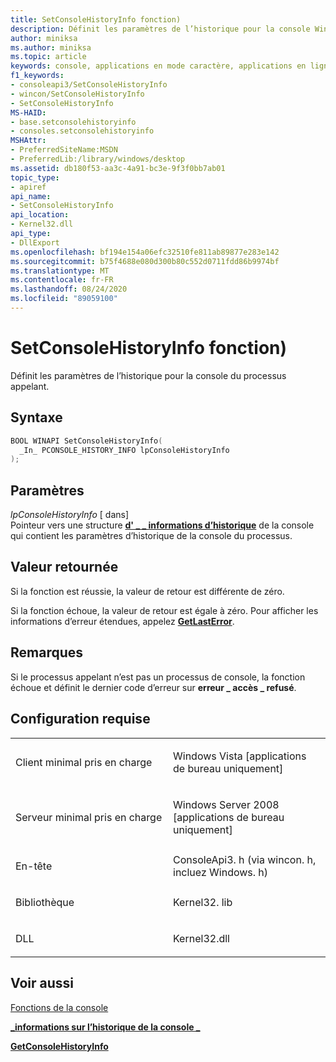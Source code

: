 ```yaml
---
title: SetConsoleHistoryInfo fonction)
description: Définit les paramètres de l’historique pour la console Windows du processus appelant.
author: miniksa
ms.author: miniksa
ms.topic: article
keywords: console, applications en mode caractère, applications en ligne de commande, applications Terminal Server, API de console
f1_keywords:
- consoleapi3/SetConsoleHistoryInfo
- wincon/SetConsoleHistoryInfo
- SetConsoleHistoryInfo
MS-HAID:
- base.setconsolehistoryinfo
- consoles.setconsolehistoryinfo
MSHAttr:
- PreferredSiteName:MSDN
- PreferredLib:/library/windows/desktop
ms.assetid: db180f53-aa3c-4a91-bc3e-9f3f0bb7ab01
topic_type:
- apiref
api_name:
- SetConsoleHistoryInfo
api_location:
- Kernel32.dll
api_type:
- DllExport
ms.openlocfilehash: bf194e154a06efc32510fe811ab89877e283e142
ms.sourcegitcommit: b75f4688e080d300b80c552d0711fdd86b9974bf
ms.translationtype: MT
ms.contentlocale: fr-FR
ms.lasthandoff: 08/24/2020
ms.locfileid: "89059100"
---
```

# <a name="setconsolehistoryinfo-function"></a>SetConsoleHistoryInfo fonction)


Définit les paramètres de l’historique pour la console du processus appelant.

<a name="syntax"></a>Syntaxe
------

```C
BOOL WINAPI SetConsoleHistoryInfo(
  _In_ PCONSOLE_HISTORY_INFO lpConsoleHistoryInfo
);
```

<a name="parameters"></a>Paramètres
----------

*lpConsoleHistoryInfo* \[ dans\]  
Pointeur vers une structure [**d' \_ \_ informations d’historique**](console-history-info.md) de la console qui contient les paramètres d’historique de la console du processus.

<a name="return-value"></a>Valeur retournée
------------

Si la fonction est réussie, la valeur de retour est différente de zéro.

Si la fonction échoue, la valeur de retour est égale à zéro. Pour afficher les informations d’erreur étendues, appelez [**GetLastError**](https://msdn.microsoft.com/library/windows/desktop/ms679360).

<a name="remarks"></a>Remarques
-------

Si le processus appelant n’est pas un processus de console, la fonction échoue et définit le dernier code d’erreur sur **erreur \_ accès \_ refusé**.

<a name="requirements"></a>Configuration requise
------------

<table>
<colgroup>
<col width="50%" />
<col width="50%" />
</colgroup>
<tbody>
<tr class="odd">
<td><p>Client minimal pris en charge</p></td>
<td><p>Windows Vista [applications de bureau uniquement]</p></td>
</tr>
<tr class="even">
<td><p>Serveur minimal pris en charge</p></td>
<td><p>Windows Server 2008 [applications de bureau uniquement]</p></td>
</tr>
<tr class="odd">
<td><p>En-tête</p></td>
<td>ConsoleApi3. h (via wincon. h, incluez Windows. h)</td>
</tr>
<tr class="even">
<td><p>Bibliothèque</p></td>
<td>Kernel32. lib</td>
</tr>
<tr class="odd">
<td><p>DLL</p></td>
<td>Kernel32.dll</td>
</tr>
<tr class="even">
</tr>
<tr class="odd">
</tr>
<tr class="even">
</tr>
</tbody>
</table>

## <a name="span-idsee_alsospansee-also"></a><span id="see_also"></span>Voir aussi


[Fonctions de la console](console-functions.md)

[**\_informations sur l’historique de la console \_**](console-history-info.md)

[**GetConsoleHistoryInfo**](getconsolehistoryinfo.md)

 

 




